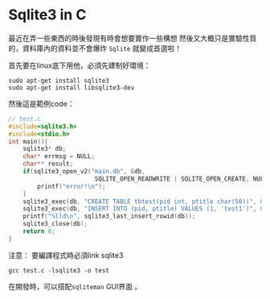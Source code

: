 # Sqlite3 in C

最近在弄一些東西的時後發現有時會想要實作一些構想
然後又大概只是實驗性質的，資料庫內的資料並不會爆炸
`Sqlite` 就變成首選啦！

首先要在linux底下用他，必須先建制好環境：
```
sudo apt-get install sqlite3
sudo apt-get install libsqlite3-dev
```
然後這是範例code：
```c
// test.c
#include<sqlite3.h>
#include<stdio.h>
int main(){
    sqlite3* db;
    char* errmsg = NULL; 
    char** result;
    if(sqlite3_open_v2("main.db", &db, 
                        SQLITE_OPEN_READWRITE | SQLITE_OPEN_CREATE, NULL)){
        printf("error!\n");
    }
    sqlite3_exec(db, "CREATE TABLE tbtest(pid int, ptitle char(50))", 0, 0, &errmsg);
    sqlite3_exec(db, "INSERT INTO (pid, ptitle) VALUES (1, 'test1')", 0, 0, &errmsg);
    printf("%lld\n", sqlite3_last_insert_rowid(db));
    sqlite3_close(db);
    return 0;
}
```
注意：
要編譯程式時必須link sqlite3
```
gcc test.c -lsqlite3 -o test
```

在開發時，可以搭配`sqliteman` GUI界面 。